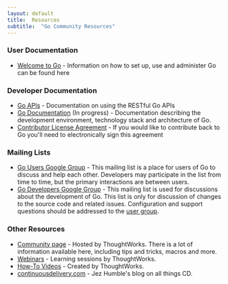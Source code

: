 ```yaml
---
layout: default
title:  Resources
subtitle:  "Go Community Resources"
---
```


### User Documentation

- <a href=http://www.thoughtworks.com/products/docs/go/current/help/>Welcome to Go</a> - Information on how to set up, use and administer Go can be found here

### Developer Documentation

- <a href="http://www.thoughtworks.com/products/docs/go/current/help/go_api.html">Go APIs</a> - Documentation on using the RESTful Go APIs
- <a href="http://www.go.cd/documentation/developer">Go Documentation</a> (In progress) - Documentation describing the development environment, technology stack and architecture of Go. 
- <a href="/contribute/cla.html">Contributor License Agreement</a> - If you would like to contribute back to Go you'll need to electronically sign this agreement

### Mailing Lists

- <a href="https://groups.google.com/forum/#!forum/go-cd">Go Users Google Group</a> - This mailing list is a place for users of Go to discuss and help each other. Developers may participate in the list from time to time, but the primary interactions are between users. 
- <a href="https://groups.google.com/forum/#!forum/go-cd-dev">Go Developers Google Group</a> - This mailing list is used for discussions about the development of Go. This list is only for discussion of changes to the source code and related issues. Configuration and support questions should be addressed to the <a href="https://groups.google.com/forum/#!forum/go-cd">user group</a>.


### Other Resources
- <a href="http://support.thoughtworks.com/categories/20002778-Go-Community-Support">Community page</a> - Hosted by ThoughtWorks. There is a lot of information available here, including tips and tricks, macros and more.
- <a href="http://www.thoughtworks.com/products/go-continuous-delivery/resources">Webinars</a> - Learning sessions by ThoughtWorks.
- <a href="http://www.thoughtworks.com/products/go-continuous-delivery/resources#Videos">How-To Videos</a> - Created by ThoughtWorks.
- <a href="http://continuousdelivery.com/">continuousdelivery.com</a> - Jez Humble's blog on all things CD.
